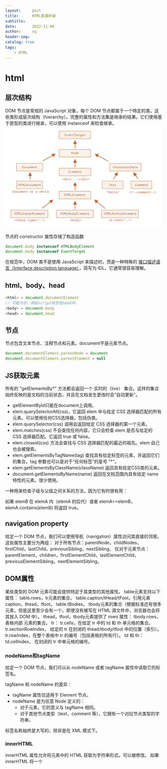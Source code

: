 ```yaml
---
layout:     post
title:      HTML查漏补缺
subtitle:   
date:       2022-11-08
author:     sq
header-img: 
catalog: true
tags:
    - HTML
---
```

# html
## 层次结构
DOM 节点是常规的 JavaScript 对象，每个 DOM 节点都属于一个特定的类。这些类形成层次结构（hierarchy）。完整的属性和方法集是继承的结果。它们使用基于原型的类进行继承，可以使用 instanceof 来检查继承。
![img.png](img/HTML节点层级结构.png)

节点的 constructor 属性存储了构造函数
```javascript
document.body instanceof HTMLBodyElement
document.body instanceof EventTarget
```
在规范中，DOM 类不是使用 JavaScript 来描述的，而是一种特殊的 [接口描述语言（Interface description language）](https://en.wikipedia.org/wiki/Interface_description_language)，简写为 IDL，它通常很容易理解。
## html、body、head
```javascript
<html> = document.documentElement
// 可能为空，例如script标签在head中。
<body> = document.body
<head> = document.head
```
## 节点
节点包含文本节点、注释节点和元素。document不是元素节点。
```javascript
document.documentElement.parentNode = document
document.documentElement.parentElement = null
```
## JS获取元素
所有的 "getElementsBy*" 方法都会返回一个 实时的（live） 集合。这样的集合始终反映的是文档的当前状态，并且在文档发生更改时会“自动更新”。
- getElementById只能在document上调用。
- elem.querySelectorAll(css)，它返回 elem 中与给定 CSS 选择器匹配的所有元素。可以使用任何CSS选择器，包括伪类。
- elem.querySelector(css) 调用会返回给定 CSS 选择器的第一个元素。
- elem.matches(css) 不会查找任何内容，它只会检查 elem 是否与给定的 CSS 选择器匹配。它返回 true 或 false。
- elem.closest(css) 方法会查找与 CSS 选择器匹配的最近的祖先。elem 自己也会被搜索。
- elem.getElementsByTagName(tag) 查找具有给定标签的元素，并返回它们的集合。tag 参数也可以是对于“任何标签”的星号 "*"。
- elem.getElementsByClassName(className) 返回具有给定CSS类的元素。
- document.getElementsByName(name) 返回在文档范围内具有给定 name 特性的元素。很少使用。

一种用来检查子级与父级之间关系的方法，因为它有时很有用：

如果 elemB 在 elemA 内（elemA 的后代）或者 elemA==elemB，elemA.contains(elemB) 将返回 true。
## navigation property
给定一个 DOM 节点，我们可以使用导航（navigation）属性访问其直接的邻居。
这些属性主要分为两组：
对于所有节点：parentNode，childNodes，firstChild，lastChild，previousSibling，nextSibling。
仅对于元素节点：parentElement，children，firstElementChild，lastElementChild，previousElementSibling，nextElementSibling。
## DOM属性
某些类型的 DOM 元素可能会提供特定于其类型的其他属性。
table元素支持以下属性：
table.rows，tr元素的集合。
table.caption/tHead/tFoot，引用元素 caption，thead，tfoot。
table.tBodies， tbody元素的集合（根据标准还有很多元素，但是这里至少会有一个，即使没有被写在 HTML 源文件中，浏览器也会将其放入 DOM 中）。
thead，tfoot，tbody元素提供了 rows 属性：
tbody.rows，表格内部 <tr> 元素的集合。
tr：
tr.cells，在给定 tr 中的 td 和 th 单元格的集合。
tr.sectionRowIndex， 给定的 tr 在封闭的 thead/tbody/tfoot 中的位置（索引）。
tr.rowIndex，在整个表格中 tr 的编号（包括表格的所有行）。
td 和 th：
td.cellIndex， 在封闭的 tr 中单元格的编号。
### nodeName和tagName
给定一个 DOM 节点，我们可以从 nodeName 或者 tagName 属性中读取它的标签名。

tagName 和 nodeName 的差异：
- tagName 属性仅适用于 Element 节点。
- nodeName 是为任意 Node 定义的：
  - 对于元素，它的意义与 tagName 相同。
  - 对于其他节点类型（text，comment 等），它拥有一个对应节点类型的字符串。

标签名称始终是大写的，除非是在 XML 模式下。
### innerHTML
innerHTML 属性允许将元素中的 HTML 获取为字符串形式。可以被修改。
如果 innerHTML 将一个 <script> 标签插入到 document 中 —— 它会成为 HTML 的一部分，但是不会执行。
### outerHTML
outerHTML 属性包含了元素的完整 HTML。就像 innerHTML 加上元素本身一样。

与 innerHTML 不同，写入 outerHTML 不会改变元素。而是在 DOM 中替换它。例如：
```javascript
<div>Hello, world!</div>

<script>
  let div = document.querySelector('div');

  // 使用 <p>...</p> 替换 div.outerHTML
  div.outerHTML = '<p>A new element</p>'; // (*)

  // 蛤！'div' 还是原来那样！
  alert(div.outerHTML); // <div>Hello, world!</div> (**)
</script>
```
在外部文档（DOM）中我们可以看到的是新内容而不是 <div>。但旧的 div 变量并没有被改变。
outerHTML 赋值不会修改 DOM 元素（在这个例子中是被 ‘div’ 引用的对象），而是将其从 DOM 中删除并在其位置插入新的 HTML。

所以，在 div.outerHTML=... 中发生的事情是：
1. div 被从文档（document）中移除。
2. 另一个 HTML 片段 <p>A new element</p> 被插入到其位置上。
3. div 仍拥有其旧的值。新的 HTML 没有被赋值给任何变量。

### nodeValue/data：文本节点内容
innerHTML 属性仅对元素节点有效。

其他节点类型，例如文本节点，具有它们的对应项：nodeValue 和 data 属性。这两者在实际使用中几乎相同，只有细微规范上的差异。因此，我们将使用 data，因为它更短。
### textContent：纯文本
textContent 提供了对元素内的 文本 的访问权限：仅文本，去掉所有 <tags>。例如：
```javascript
<div id="news">
  <h1>Headline!</h1>
  <p>Martians attack people!</p>
</div>

<script>
  // Headline! Martians attack people!
  alert(news.textContent);
</script>
```
一般用到这样的文本读取场景较少，写入 textContent 要有用得多，因为它允许以“安全方式”写入文本。

假设我们有一个用户输入的任意字符串，我们希望将其显示出来。
- 使用 innerHTML，我们将其“作为 HTML”插入，带有所有 HTML 标签。
- 使用 textContent，我们将其“作为文本”插入，所有符号（symbol）均按字面意义处理。
### hidden属性
从技术上来说，hidden 与 style="display:none" 做的是相同的事。但 hidden 写法更简洁。
### 受支持属性列表
如果我们想知道给定类的受支持属性的完整列表，我们可以在规范中找到它们。例如，在 https://html.spec.whatwg.org/#htmlinputelement 中记录了 HTMLInputElement。
## 浏览器的默认行为
1. 忽略head之前的空格和换行符。<br>
2. body标签之后的内容会被移动到body内最下方。HTML 规范要求所有内容必须位于 <body> 内。所以 </body> 之后不能有空格。<br>
3. 浏览器如果浏览器遇到格式不正确的 HTML，它会在形成 DOM 时自动更正它。例如，闭合没有关闭标签的p、li等标签，创建html标签，即使不存在。
## 文档
WHATWG HTML规范，MDN
